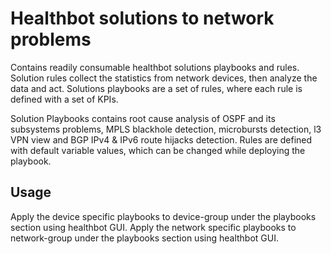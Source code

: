 # Healthbot solutions to network problems

 
Contains readily consumable healthbot solutions playbooks and rules. Solution rules collect the statistics from network devices, then analyze the data and act.
Solutions playbooks are a set of rules, where each rule is defined with a set of KPIs. 

Solution Playbooks contains root cause analysis of OSPF and its subsystems problems, MPLS blackhole detection, microbursts detection, l3 VPN view and BGP IPv4 & IPv6 route hijacks detection.
Rules are defined with default variable values, which can be changed while deploying the playbook.


## Usage

Apply the device specific playbooks to device-group under the playbooks section using healthbot GUI.
Apply the network specific playbooks to network-group under the playbooks section using healthbot GUI.
